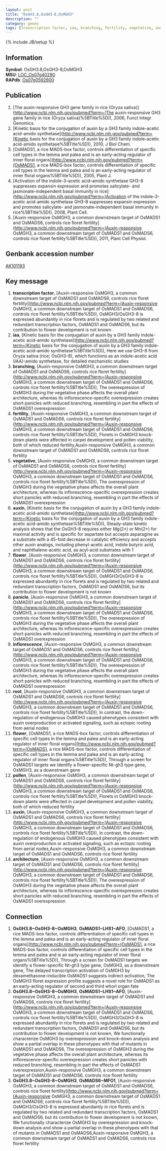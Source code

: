 ```yaml
---
layout: post
title: "OsGH3.8,OsGH3-8,OsMGH3"
description: ""
category: genes
tags: [transcription factor, iaa, branching, fertility, vegetative, auxin, flower, panicle, inflorescence, root, pollen, architecture]
---
```

{% include JB/setup %}

## Information
__Symbol__: OsGH3.8,OsGH3-8,OsMGH3  
__MSU__: [LOC_Os07g40290](http://rice.plantbiology.msu.edu/cgi-bin/ORF_infopage.cgi?orf=LOC_Os07g40290)  
__RAPdb__: [Os07g0592600](http://rapdb.dna.affrc.go.jp/viewer/gbrowse_details/irgsp1?name=Os07g0592600)  

## Publication
1. [The auxin-responsive GH3 gene family in rice (Oryza sativa)](http://www.ncbi.nlm.nih.gov/pubmed?term=(The auxin-responsive GH3 gene family in rice (Oryza sativa)%5BTitle%5D)), 2006, Funct Integr Genomics.
2. [Kinetic basis for the conjugation of auxin by a GH3 family indole-acetic acid-amido synthetase](http://www.ncbi.nlm.nih.gov/pubmed?term=(Kinetic basis for the conjugation of auxin by a GH3 family indole-acetic acid-amido synthetase%5BTitle%5D)), 2010, J Biol Chem.
3. [OsMADS1, a rice MADS-box factor, controls differentiation of specific cell types in the lemma and palea and is an early-acting regulator of inner floral organs](http://www.ncbi.nlm.nih.gov/pubmed?term=(OsMADS1, a rice MADS-box factor, controls differentiation of specific cell types in the lemma and palea and is an early-acting regulator of inner floral organs%5BTitle%5D)), 2005, Plant J.
4. [Activation of the indole-3-acetic acid-amido synthetase GH3-8 suppresses expansin expression and promotes salicylate- and jasmonate-independent basal immunity in rice](http://www.ncbi.nlm.nih.gov/pubmed?term=(Activation of the indole-3-acetic acid-amido synthetase GH3-8 suppresses expansin expression and promotes salicylate- and jasmonate-independent basal immunity in rice%5BTitle%5D)), 2008, Plant Cell.
5. [Auxin-responsive OsMGH3, a common downstream target of OsMADS1 and OsMADS6, controls rice floret fertility](http://www.ncbi.nlm.nih.gov/pubmed?term=(Auxin-responsive OsMGH3, a common downstream target of OsMADS1 and OsMADS6, controls rice floret fertility%5BTitle%5D)), 2011, Plant Cell Physiol.

## Genbank accession number
[AK101193](http://www.ncbi.nlm.nih.gov/nuccore/AK101193)

## Key message
1. __transcription factor__, [Auxin-responsive OsMGH3, a common downstream target of OsMADS1 and OsMADS6, controls rice floret fertility](http://www.ncbi.nlm.nih.gov/pubmed?term=(Auxin-responsive OsMGH3, a common downstream target of OsMADS1 and OsMADS6, controls rice floret fertility%5BTitle%5D)),  OsMGH3/OsGH3-8 is expressed abundantly in rice florets and is regulated by two related and redundant transcription factors, OsMADS1 and OsMADS6, but its contribution to flower development is not known
2. __iaa__, [Kinetic basis for the conjugation of auxin by a GH3 family indole-acetic acid-amido synthetase](http://www.ncbi.nlm.nih.gov/pubmed?term=(Kinetic basis for the conjugation of auxin by a GH3 family indole-acetic acid-amido synthetase%5BTitle%5D)),  Here we use GH3-8 from Oryza sativa (rice; OsGH3-8), which functions as an indole-acetic acid (IAA)-amido synthetase, for detailed mechanistic studies
3. __branching__, [Auxin-responsive OsMGH3, a common downstream target of OsMADS1 and OsMADS6, controls rice floret fertility](http://www.ncbi.nlm.nih.gov/pubmed?term=(Auxin-responsive OsMGH3, a common downstream target of OsMADS1 and OsMADS6, controls rice floret fertility%5BTitle%5D)),  The overexpression of OsMGH3 during the vegetative phase affects the overall plant architecture, whereas its inflorescence-specific overexpression creates short panicles with reduced branching, resembling in part the effects of OsMADS1 overexpression
4. __fertility__, [Auxin-responsive OsMGH3, a common downstream target of OsMADS1 and OsMADS6, controls rice floret fertility](http://www.ncbi.nlm.nih.gov/pubmed?term=(Auxin-responsive OsMGH3, a common downstream target of OsMADS1 and OsMADS6, controls rice floret fertility%5BTitle%5D)),  Florets in OsMGH3 knock-down plants were affected in carpel development and pollen viability, both of which reduced fertility,Auxin-responsive OsMGH3, a common downstream target of OsMADS1 and OsMADS6, controls rice floret fertility
5. __vegetative__, [Auxin-responsive OsMGH3, a common downstream target of OsMADS1 and OsMADS6, controls rice floret fertility](http://www.ncbi.nlm.nih.gov/pubmed?term=(Auxin-responsive OsMGH3, a common downstream target of OsMADS1 and OsMADS6, controls rice floret fertility%5BTitle%5D)),  The overexpression of OsMGH3 during the vegetative phase affects the overall plant architecture, whereas its inflorescence-specific overexpression creates short panicles with reduced branching, resembling in part the effects of OsMADS1 overexpression
6. __auxin__, [Kinetic basis for the conjugation of auxin by a GH3 family indole-acetic acid-amido synthetase](http://www.ncbi.nlm.nih.gov/pubmed?term=(Kinetic basis for the conjugation of auxin by a GH3 family indole-acetic acid-amido synthetase%5BTitle%5D)),  Steady-state kinetic analysis shows that the OsGH3-8 requires either Mg(2+) or Mn(2+) for maximal activity and is specific for aspartate but accepts asparagine as a substrate with a 45-fold decrease in catalytic efficiency and accepts other auxin analogs, including phenyl-acetic acid, indole butyric acid, and naphthalene-acetic acid, as acyl-acid substrates with 1
7. __flower__, [Auxin-responsive OsMGH3, a common downstream target of OsMADS1 and OsMADS6, controls rice floret fertility](http://www.ncbi.nlm.nih.gov/pubmed?term=(Auxin-responsive OsMGH3, a common downstream target of OsMADS1 and OsMADS6, controls rice floret fertility%5BTitle%5D)),  OsMGH3/OsGH3-8 is expressed abundantly in rice florets and is regulated by two related and redundant transcription factors, OsMADS1 and OsMADS6, but its contribution to flower development is not known
8. __panicle__, [Auxin-responsive OsMGH3, a common downstream target of OsMADS1 and OsMADS6, controls rice floret fertility](http://www.ncbi.nlm.nih.gov/pubmed?term=(Auxin-responsive OsMGH3, a common downstream target of OsMADS1 and OsMADS6, controls rice floret fertility%5BTitle%5D)),  The overexpression of OsMGH3 during the vegetative phase affects the overall plant architecture, whereas its inflorescence-specific overexpression creates short panicles with reduced branching, resembling in part the effects of OsMADS1 overexpression
9. __inflorescence__, [Auxin-responsive OsMGH3, a common downstream target of OsMADS1 and OsMADS6, controls rice floret fertility](http://www.ncbi.nlm.nih.gov/pubmed?term=(Auxin-responsive OsMGH3, a common downstream target of OsMADS1 and OsMADS6, controls rice floret fertility%5BTitle%5D)),  The overexpression of OsMGH3 during the vegetative phase affects the overall plant architecture, whereas its inflorescence-specific overexpression creates short panicles with reduced branching, resembling in part the effects of OsMADS1 overexpression
10. __root__, [Auxin-responsive OsMGH3, a common downstream target of OsMADS1 and OsMADS6, controls rice floret fertility](http://www.ncbi.nlm.nih.gov/pubmed?term=(Auxin-responsive OsMGH3, a common downstream target of OsMADS1 and OsMADS6, controls rice floret fertility%5BTitle%5D)),  In contrast, the down-regulation of endogenous OsMGH3 caused phenotypes consistent with auxin overproduction or activated signaling, such as ectopic rooting from aerial nodes
11. __flower__, [OsMADS1, a rice MADS-box factor, controls differentiation of specific cell types in the lemma and palea and is an early-acting regulator of inner floral organs](http://www.ncbi.nlm.nih.gov/pubmed?term=(OsMADS1, a rice MADS-box factor, controls differentiation of specific cell types in the lemma and palea and is an early-acting regulator of inner floral organs%5BTitle%5D)),  Through a screen for OsMADS1 targets we identify a flower-specific Nt-gh3 type gene, OsMGH3, as a downstream gene
12. __pollen__, [Auxin-responsive OsMGH3, a common downstream target of OsMADS1 and OsMADS6, controls rice floret fertility](http://www.ncbi.nlm.nih.gov/pubmed?term=(Auxin-responsive OsMGH3, a common downstream target of OsMADS1 and OsMADS6, controls rice floret fertility%5BTitle%5D)),  Florets in OsMGH3 knock-down plants were affected in carpel development and pollen viability, both of which reduced fertility
13. __auxin__, [Auxin-responsive OsMGH3, a common downstream target of OsMADS1 and OsMADS6, controls rice floret fertility](http://www.ncbi.nlm.nih.gov/pubmed?term=(Auxin-responsive OsMGH3, a common downstream target of OsMADS1 and OsMADS6, controls rice floret fertility%5BTitle%5D)),  In contrast, the down-regulation of endogenous OsMGH3 caused phenotypes consistent with auxin overproduction or activated signaling, such as ectopic rooting from aerial nodes,Auxin-responsive OsMGH3, a common downstream target of OsMADS1 and OsMADS6, controls rice floret fertility
14. __architecture__, [Auxin-responsive OsMGH3, a common downstream target of OsMADS1 and OsMADS6, controls rice floret fertility](http://www.ncbi.nlm.nih.gov/pubmed?term=(Auxin-responsive OsMGH3, a common downstream target of OsMADS1 and OsMADS6, controls rice floret fertility%5BTitle%5D)),  The overexpression of OsMGH3 during the vegetative phase affects the overall plant architecture, whereas its inflorescence-specific overexpression creates short panicles with reduced branching, resembling in part the effects of OsMADS1 overexpression

## Connection
1. __OsGH3.8~OsGH3-8~OsMGH3__, __OsMADS1~LHS1~AFO__, [OsMADS1, a rice MADS-box factor, controls differentiation of specific cell types in the lemma and palea and is an early-acting regulator of inner floral organs](http://www.ncbi.nlm.nih.gov/pubmed?term=(OsMADS1, a rice MADS-box factor, controls differentiation of specific cell types in the lemma and palea and is an early-acting regulator of inner floral organs%5BTitle%5D)),  Through a screen for OsMADS1 targets we identify a flower-specific Nt-gh3 type gene, OsMGH3, as a downstream gene, The delayed transcription activation of OsMGH3 by dexamethasone-inducible OsMADS1 suggests indirect activation, The OsMGH3 floret expression profile suggests a novel role for OsMADS1 as an early-acting regulator of second and third whorl organ fate
2. __OsGH3.8~OsGH3-8~OsMGH3__, __OsMADS1~LHS1~AFO__, [Auxin-responsive OsMGH3, a common downstream target of OsMADS1 and OsMADS6, controls rice floret fertility](http://www.ncbi.nlm.nih.gov/pubmed?term=(Auxin-responsive OsMGH3, a common downstream target of OsMADS1 and OsMADS6, controls rice floret fertility%5BTitle%5D)),  OsMGH3/OsGH3-8 is expressed abundantly in rice florets and is regulated by two related and redundant transcription factors, OsMADS1 and OsMADS6, but its contribution to flower development is not known, We functionally characterize OsMGH3 by overexpression and knock-down analysis and show a partial overlap in these phenotypes with that of mutants in OsMADS1 and OsMADS6, The overexpression of OsMGH3 during the vegetative phase affects the overall plant architecture, whereas its inflorescence-specific overexpression creates short panicles with reduced branching, resembling in part the effects of OsMADS1 overexpression,Auxin-responsive OsMGH3, a common downstream target of OsMADS1 and OsMADS6, controls rice floret fertility
3. __OsGH3.8~OsGH3-8~OsMGH3__, __OsMADS6~MFO1__, [Auxin-responsive OsMGH3, a common downstream target of OsMADS1 and OsMADS6, controls rice floret fertility](http://www.ncbi.nlm.nih.gov/pubmed?term=(Auxin-responsive OsMGH3, a common downstream target of OsMADS1 and OsMADS6, controls rice floret fertility%5BTitle%5D)),  OsMGH3/OsGH3-8 is expressed abundantly in rice florets and is regulated by two related and redundant transcription factors, OsMADS1 and OsMADS6, but its contribution to flower development is not known, We functionally characterize OsMGH3 by overexpression and knock-down analysis and show a partial overlap in these phenotypes with that of mutants in OsMADS1 and OsMADS6,Auxin-responsive OsMGH3, a common downstream target of OsMADS1 and OsMADS6, controls rice floret fertility


